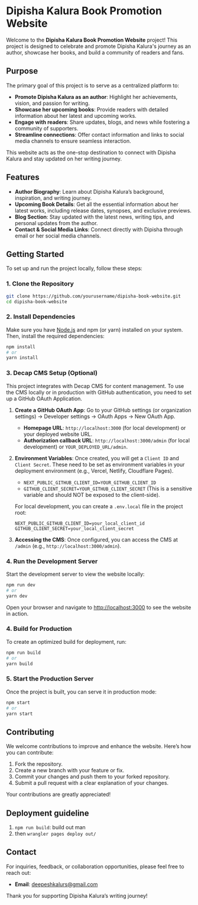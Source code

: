 # Dipisha Kalura Book Promotion Website

Welcome to the **Dipisha Kalura Book Promotion Website** project! This project is designed to celebrate and promote Dipisha Kalura's journey as an author, showcase her books, and build a community of readers and fans.

## Purpose

The primary goal of this project is to serve as a centralized platform to:

- **Promote Dipisha Kalura as an author**: Highlight her achievements, vision, and passion for writing.
- **Showcase her upcoming books**: Provide readers with detailed information about her latest and upcoming works.
- **Engage with readers**: Share updates, blogs, and news while fostering a community of supporters.
- **Streamline connections**: Offer contact information and links to social media channels to ensure seamless interaction.

This website acts as the one-stop destination to connect with Dipisha Kalura and stay updated on her writing journey.

## Features

- **Author Biography**: Learn about Dipisha Kalura’s background, inspiration, and writing journey.
- **Upcoming Book Details**: Get all the essential information about her latest works, including release dates, synopses, and exclusive previews.
- **Blog Section**: Stay updated with the latest news, writing tips, and personal updates from the author.
- **Contact & Social Media Links**: Connect directly with Dipisha through email or her social media channels.

## Getting Started

To set up and run the project locally, follow these steps:

### 1. Clone the Repository

```bash
git clone https://github.com/yourusername/dipisha-book-website.git
cd dipisha-book-website
```

### 2. Install Dependencies

Make sure you have [Node.js](https://nodejs.org/) and npm (or yarn) installed on your system. Then, install the required dependencies:

```bash
npm install
# or
yarn install
```

### 3. Decap CMS Setup (Optional)

This project integrates with Decap CMS for content management. To use the CMS locally or in production with GitHub authentication, you need to set up a GitHub OAuth Application.

1.  **Create a GitHub OAuth App**: Go to your GitHub settings (or organization settings) -> Developer settings -> OAuth Apps -> New OAuth App.
    *   **Homepage URL**: `http://localhost:3000` (for local development) or your deployed website URL.
    *   **Authorization callback URL**: `http://localhost:3000/admin` (for local development) or `YOUR_DEPLOYED_URL/admin`.
2.  **Environment Variables**: Once created, you will get a `Client ID` and `Client Secret`. These need to be set as environment variables in your deployment environment (e.g., Vercel, Netlify, Cloudflare Pages).
    *   `NEXT_PUBLIC_GITHUB_CLIENT_ID=YOUR_GITHUB_CLIENT_ID`
    *   `GITHUB_CLIENT_SECRET=YOUR_GITHUB_CLIENT_SECRET` (This is a sensitive variable and should NOT be exposed to the client-side).

    For local development, you can create a `.env.local` file in the project root:
    ```
    NEXT_PUBLIC_GITHUB_CLIENT_ID=your_local_client_id
    GITHUB_CLIENT_SECRET=your_local_client_secret
    ```

3.  **Accessing the CMS**: Once configured, you can access the CMS at `/admin` (e.g., `http://localhost:3000/admin`).

### 4. Run the Development Server

Start the development server to view the website locally:

```bash
npm run dev
# or
yarn dev
```

Open your browser and navigate to [http://localhost:3000](http://localhost:3000) to see the website in action.

### 4. Build for Production

To create an optimized build for deployment, run:

```bash
npm run build
# or
yarn build
```

### 5. Start the Production Server

Once the project is built, you can serve it in production mode:

```bash
npm start
# or
yarn start
```

## Contributing

We welcome contributions to improve and enhance the website. Here’s how you can contribute:

1. Fork the repository.
2. Create a new branch with your feature or fix.
3. Commit your changes and push them to your forked repository.
4. Submit a pull request with a clear explanation of your changes.

Your contributions are greatly appreciated!

## Deployment guideline
1. `npm run build`: build out man
2. then `wrangler pages deploy out/`
## Contact

For inquiries, feedback, or collaboration opportunities, please feel free to reach out:

- **Email**: [deepeshkalurs@gmail.com](mailto:deepeshkalurs@gmail.com)

Thank you for supporting Dipisha Kalura’s writing journey!
